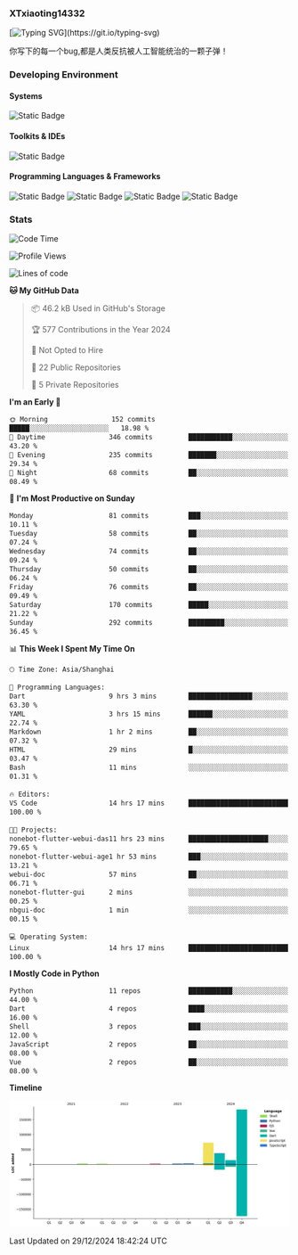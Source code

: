 ### XTxiaoting14332

[![Typing SVG](https://readme-typing-svg.herokuapp.com?font=JetBrians+Mono&pause=1000&random=false&width=435&lines=Hello+World!)](https://git.io/typing-svg)

你写下的每一个bug,都是人类反抗被人工智能统治的一颗子弹！

### Developing Environment

#### Systems

![Static Badge](https://img.shields.io/badge/Ubuntu-%20?style=flat-square&logo=ubuntu&logoColor=white&color=E34F26)

#### Toolkits & IDEs

![Static Badge](https://img.shields.io/badge/Visual%20Studio%20Code-%20?style=flat-square&logo=visualstudiocode&logoColor=white&color=blue)

#### Programming Languages & Frameworks

![Static Badge](https://img.shields.io/badge/Dart-%20?style=flat-square&logo=dart&logoColor=white&color=0175C2)
![Static Badge](https://img.shields.io/badge/Flutter-%20?style=flat-square&logo=flutter&logoColor=white&color=02569B)
![Static Badge](https://img.shields.io/badge/Python-%20?style=flat-square&logo=python&logoColor=white&color=E7A781)
![Static Badge](https://img.shields.io/badge/Bash%20Shell-%20?style=flat-square&logo=shell&logoColor=white&color=49D868)

### Stats

<!--START_SECTION:waka-->
![Code Time](http://img.shields.io/badge/Code%20Time-233%20hrs%2038%20mins-blue)

![Profile Views](http://img.shields.io/badge/Profile%20Views-0-blue)

![Lines of code](https://img.shields.io/badge/From%20Hello%20World%20I%27ve%20Written-317.9%20thousand%20lines%20of%20code-blue)

**🐱 My GitHub Data** 

> 📦 46.2 kB Used in GitHub's Storage 
 > 
> 🏆 577 Contributions in the Year 2024
 > 
> 🚫 Not Opted to Hire
 > 
> 📜 22 Public Repositories 
 > 
> 🔑 5 Private Repositories 
 > 
**I'm an Early 🐤** 

```text
🌞 Morning                152 commits         █████░░░░░░░░░░░░░░░░░░░░   18.98 % 
🌆 Daytime                346 commits         ███████████░░░░░░░░░░░░░░   43.20 % 
🌃 Evening                235 commits         ███████░░░░░░░░░░░░░░░░░░   29.34 % 
🌙 Night                  68 commits          ██░░░░░░░░░░░░░░░░░░░░░░░   08.49 % 
```
📅 **I'm Most Productive on Sunday** 

```text
Monday                   81 commits          ███░░░░░░░░░░░░░░░░░░░░░░   10.11 % 
Tuesday                  58 commits          ██░░░░░░░░░░░░░░░░░░░░░░░   07.24 % 
Wednesday                74 commits          ██░░░░░░░░░░░░░░░░░░░░░░░   09.24 % 
Thursday                 50 commits          ██░░░░░░░░░░░░░░░░░░░░░░░   06.24 % 
Friday                   76 commits          ██░░░░░░░░░░░░░░░░░░░░░░░   09.49 % 
Saturday                 170 commits         █████░░░░░░░░░░░░░░░░░░░░   21.22 % 
Sunday                   292 commits         █████████░░░░░░░░░░░░░░░░   36.45 % 
```


📊 **This Week I Spent My Time On** 

```text
🕑︎ Time Zone: Asia/Shanghai

💬 Programming Languages: 
Dart                     9 hrs 3 mins        ████████████████░░░░░░░░░   63.30 % 
YAML                     3 hrs 15 mins       ██████░░░░░░░░░░░░░░░░░░░   22.74 % 
Markdown                 1 hr 2 mins         ██░░░░░░░░░░░░░░░░░░░░░░░   07.32 % 
HTML                     29 mins             █░░░░░░░░░░░░░░░░░░░░░░░░   03.47 % 
Bash                     11 mins             ░░░░░░░░░░░░░░░░░░░░░░░░░   01.31 % 

🔥 Editors: 
VS Code                  14 hrs 17 mins      █████████████████████████   100.00 % 

🐱‍💻 Projects: 
nonebot-flutter-webui-das11 hrs 23 mins      ████████████████████░░░░░   79.65 % 
nonebot-flutter-webui-age1 hr 53 mins        ███░░░░░░░░░░░░░░░░░░░░░░   13.21 % 
webui-doc                57 mins             ██░░░░░░░░░░░░░░░░░░░░░░░   06.71 % 
nonebot-flutter-gui      2 mins              ░░░░░░░░░░░░░░░░░░░░░░░░░   00.25 % 
nbgui-doc                1 min               ░░░░░░░░░░░░░░░░░░░░░░░░░   00.15 % 

💻 Operating System: 
Linux                    14 hrs 17 mins      █████████████████████████   100.00 % 
```

**I Mostly Code in Python** 

```text
Python                   11 repos            ███████████░░░░░░░░░░░░░░   44.00 % 
Dart                     4 repos             ████░░░░░░░░░░░░░░░░░░░░░   16.00 % 
Shell                    3 repos             ███░░░░░░░░░░░░░░░░░░░░░░   12.00 % 
JavaScript               2 repos             ██░░░░░░░░░░░░░░░░░░░░░░░   08.00 % 
Vue                      2 repos             ██░░░░░░░░░░░░░░░░░░░░░░░   08.00 % 
```



**Timeline**

![Lines of Code chart](https://raw.githubusercontent.com/XTxiaoting14332/XTxiaoting14332/main/assets/bar_graph.png)


 Last Updated on 29/12/2024 18:42:24 UTC
<!--END_SECTION:waka-->